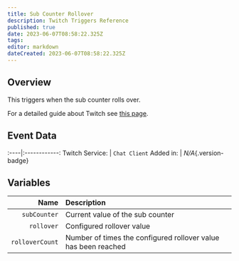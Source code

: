 ```yaml
---
title: Sub Counter Rollover
description: Twitch Triggers Reference
published: true
date: 2023-06-07T08:58:22.325Z
tags: 
editor: markdown
dateCreated: 2023-06-07T08:58:22.325Z
---
```


## Overview
This triggers when the sub counter rolls over.

For a detailed guide about Twitch see [this page](/Platforms/Twitch).

## Event Data
:----|:------------:
Twitch Service: | `Chat Client`
Added in: | *N/A*{.version-badge}

## Variables
Name | Description
----:|:------------
`subCounter` | Current value of the sub counter
`rollover` | Configured rollover value
`rolloverCount` | Number of times the configured rollover value has been reached